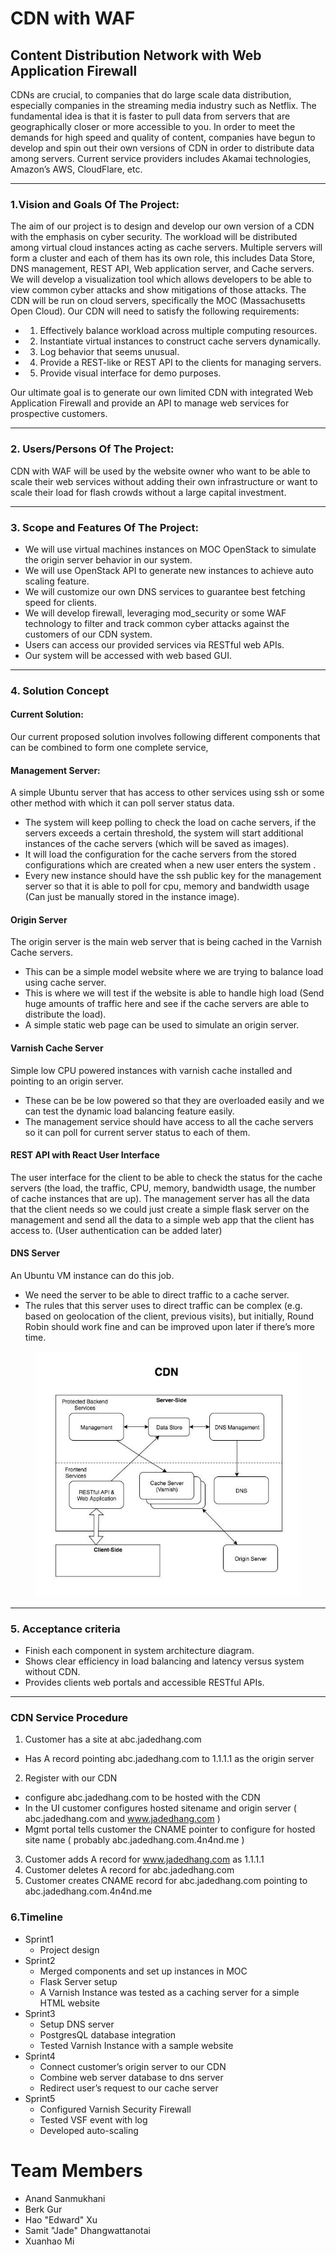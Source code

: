 # CDN with WAF


## Content Distribution Network with Web Application Firewall

CDNs are crucial, to companies that do large scale data distribution, especially companies in the streaming media industry such as Netflix. The fundamental idea is that it is faster to pull data from servers that are geographically closer or more accessible to you. In order to meet the demands for high speed and quality of content, companies have begun to develop and spin out their own versions of CDN in order to distribute data among servers. Current service providers includes Akamai technologies, Amazon’s AWS, CloudFlare, etc.  

<hr>

### 1.Vision and Goals Of The Project:
The aim of our project is to design and develop our own version of a CDN with the emphasis on cyber security. The workload will be distributed among virtual cloud instances acting as cache servers. Multiple servers will form a cluster and each of them  has its own role, this includes Data Store, DNS management, REST API, Web application server, and Cache servers. We will develop a visualization tool which allows developers to be able to view common cyber attacks and show mitigations of those attacks. The CDN will be run on cloud servers, specifically the MOC (Massachusetts Open Cloud).
Our CDN will need to satisfy the following requirements:
- 1. Effectively balance workload across multiple computing resources.
- 2. Instantiate virtual instances to construct cache servers dynamically. 
- 3. Log behavior that seems unusual.
- 4. Provide a REST-like or REST API to the clients for managing servers.
- 5. Provide visual interface for demo purposes.

Our ultimate goal is to generate our own limited CDN with integrated Web Application Firewall and provide an API to manage web services for prospective customers.

<hr>

### 2. Users/Persons Of The Project:

CDN with WAF will be used by the website owner who want to be able to scale their web services without adding their own infrastructure or want to scale their load for flash crowds without a large capital investment.
<hr>

### 3. Scope and Features Of The Project:

- We will use virtual machines instances on MOC OpenStack to simulate the origin server behavior in our system.
- We will use OpenStack API to generate new instances to achieve auto scaling feature.
- We will customize our own DNS services to guarantee best fetching speed for clients. 
- We will develop firewall, leveraging mod_security or some WAF technology to filter and track common cyber attacks against the customers of our CDN system. 
- Users can access our provided services via RESTful web APIs.
- Our system will be accessed with web based GUI. 

<hr>

### 4. Solution Concept
#### Current Solution:
Our current proposed solution involves following different components that can be combined to form one complete service,
#### Management Server:
A simple Ubuntu server that has access to other services using ssh  or some other method with which it can poll server status data. 

 - The system will keep polling to check the load on cache servers, if the servers  exceeds a certain threshold, the system will start additional instances of the cache servers (which will be saved as images).
 - It will load the configuration for the cache servers from the stored configurations which are created when a new user enters the system .
 - Every new instance should have the ssh public key for the management server so that it is able to poll for cpu, memory and bandwidth usage (Can just be manually stored in the instance image).
 
#### Origin Server 
The origin server is the main web server that is being cached in the Varnish Cache servers.

 - This can be a simple model website where we are trying to balance load using cache server.
 - This is where we will test if the website is able to handle high load (Send huge amounts of traffic here and see if the cache servers are able to distribute the load).
 - A simple static web page can be used to simulate an origin server.

#### Varnish Cache Server
Simple low CPU powered instances with varnish cache installed and pointing to an origin server.

 - These can be be low powered so that they are overloaded easily and we can test the dynamic load balancing feature easily.
 - The management service should have access to all the cache servers so it can poll for current server status to each of them.

#### REST API with React User Interface
The user interface  for the client to be able to check the status for the cache servers (the load, the traffic, CPU, memory, bandwidth usage, the number of cache instances that are up). The management server has all the data that the client needs so we could just create a simple flask server on the management and send all the data to a simple web app that the client has access to. (User authentication can be added later)

#### DNS Server
An Ubuntu VM instance can do this job.

- We need the server to be able to direct traffic to a cache server.
- The rules that this server uses to direct traffic can be complex (e.g. based on geolocation of the client, previous visits), but initially, Round Robin should work fine and can be improved upon later if there’s more time.

<figure>
	<a ><img src="/images/BlockDiagram.jpg" alt=""></a>
</figure>

<hr>

### 5. Acceptance criteria
 - Finish each component in system architecture diagram.
 - Shows clear efficiency in load balancing and latency versus system without CDN.
 - Provides clients web portals and accessible RESTful APIs.  

<hr>

### CDN Service Procedure  

1) Customer has a site at abc.jadedhang.com
  * Has A record pointing  abc.jadedhang.com to 1.1.1.1 as the origin server
2) Register with our CDN
  * configure abc.jadedhang.com to be hosted with the CDN
  * In the UI customer configures hosted sitename and origin server
    ( abc.jadedhang.com and www.jadedhang.com )
  * Mgmt portal tells customer the CNAME pointer to configure for hosted site name   ( probably abc.jadedhang.com.4n4nd.me ) 
3) Customer adds A record for www.jadedhang.com as 1.1.1.1
4) Customer deletes A record for abc.jadedhang.com
5) Customer creates CNAME record for abc.jadedhang.com pointing to abc.jadedhang.com.4n4nd.me

### 6.Timeline
* Sprint1
  * Project design
* Sprint2
  * Merged components and set up instances in MOC
  * Flask Server setup
  * A Varnish Instance was tested as a caching server for a simple HTML website
* Sprint3
  * Setup DNS server
  * PostgresQL database integration
  * Tested Varnish Instance with a sample website
* Sprint4
  * Connect customer’s origin server to our CDN
  * Combine web server database to dns server
  * Redirect user’s request to our cache server 
* Sprint5
  * Configured Varnish Security Firewall
  * Tested VSF event with log
  * Developed auto-scaling 

# Team Members

* Anand Sanmukhani
* Berk Gur
* Hao "Edward" Xu
* Samit "Jade" Dhangwattanotai
* Xuanhao Mi

